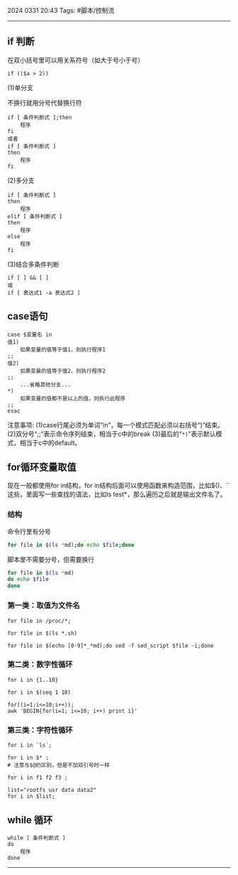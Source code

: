 2024 0331 20:43
Tags: #脚本/控制流

---

## if 判断

在双小括号里可以用关系符号（如大于号小于号）

```shell
if (($a > 2))
```

(1)单分支

不换行就用分号代替换行符

```shell
if [ 条件判断式 ];then
	程序
fi
或者
if [ 条件判断式 ]
then
	程序
fi
```

(2)多分支

```shell
if [ 条件判断式 ]
then
	程序
elif [ 条件判断式 ]
then
	程序
else
	程序
fi
```

(3)结合多条件判断

```shell
if [ ] && [ ]
或
if [ 表达式1 -a 表达式2 ]
```

## case语句

```shell
case $变量名 in
值1)
	如果变量的值等于值1，则执行程序1
;;
值2)
	如果变最的值等于值2，则执行程序2
;;
	...省略其他分支...
*)
	如果变量的值都不是以上的值，则执行此程序
;;
esac
```

注意事项:
(1)case行尾必须为单词“in”，每一个模式匹配必须以右括号“)”结束。
(2)双分号“;;”表示命令序列结束，相当于c中的break
(3)最后的“`*)`”表示默认模式，相当于c中的default。

## for循环变量取值

现在一般都使用for in结构，for in结构后面可以使用函数来构造范围，比如$()、\`\`这些，里面写一些查找的语法，比如ls test\*，那么遍历之后就是输出文件名了。

### 结构
命令行里有分号
```bash
for file in $(ls *md);do echo $file;done
```

脚本里不需要分号，但需要换行
```bash
for file in $(ls *md)
do echo $file
done
```

### 第一类：取值为文件名

```shell
for file in /proc/*;  

for file in $(ls *.sh)

for file in $(echo [0-9]*_*md);do sed -f sed_script $file -i;done
```

### 第二类：数字性循环

```shell
for i in {1..10} 

for i in $(seq 1 10) 

for((i=1;i<=10;i++));  
awk 'BEGIN{for(i=1; i<=10; i++) print i}'  
```

### 第三类：字符性循环

```shell
for i in `ls`;  

for i in $* ;
# 注意与$@的区别，但是不加双引号时一样

for i in f1 f2 f3 ;  

list="rootfs usr data data2"  
for i in $list;  
```


## while 循环

```shell
while [ 条件判断式 ]
do
	程序
done
```


---
